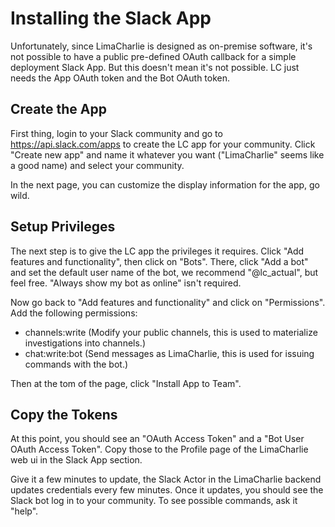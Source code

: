 # Installing the Slack App
Unfortunately, since LimaCharlie is designed as on-premise software, it's not possible to have a public pre-defined OAuth callback for a simple deployment Slack App. But this doesn't mean it's not possible. LC just needs the App OAuth token and the Bot OAuth token.

## Create the App
First thing, login to your Slack community and go to https://api.slack.com/apps to create the LC app for your community. Click "Create new app" and name it whatever you want ("LimaCharlie" seems like a good name) and select your community.

In the next page, you can customize the display information for the app, go wild.

## Setup Privileges
The next step is to give the LC app the privileges it requires. Click "Add features and functionality", then click on "Bots". There, click "Add a bot" and set the default user name of the bot, we recommend "@lc_actual", but feel free. "Always show my bot as online" isn't required.

Now go back to "Add features and functionality" and click on "Permissions". Add the following permissions:
* channels:write (Modify your public channels, this is used to materialize investigations into channels.)
* chat:write:bot (Send messages as LimaCharlie, this is used for issuing commands with the bot.)

Then at the tom of the page, click "Install App to Team".

## Copy the Tokens
At this point, you should see an "OAuth Access Token" and a "Bot User OAuth Access Token". Copy those to the Profile page of the LimaCharlie web ui in the Slack App section.

Give it a few minutes to update, the Slack Actor in the LimaCharlie backend updates credentials every few minutes. Once it updates, you should see the Slack bot log in to your community. To see possible commands, ask it "help".